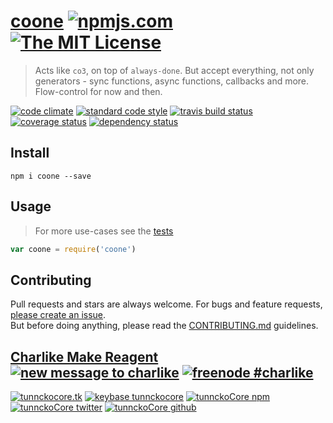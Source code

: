 # [coone][author-www-url] [![npmjs.com][npmjs-img]][npmjs-url] [![The MIT License][license-img]][license-url] 

> Acts like `co3`, on top of `always-done`. But accept everything, not only generators - sync functions, async functions, callbacks and more. Flow-control for now and then.

[![code climate][codeclimate-img]][codeclimate-url] [![standard code style][standard-img]][standard-url] [![travis build status][travis-img]][travis-url] [![coverage status][coveralls-img]][coveralls-url] [![dependency status][david-img]][david-url]


## Install
```
npm i coone --save
```


## Usage
> For more use-cases see the [tests](./test.js)

```js
var coone = require('coone')
```


## Contributing
Pull requests and stars are always welcome. For bugs and feature requests, [please create an issue](https://github.com/hybridables/coone/issues/new).  
But before doing anything, please read the [CONTRIBUTING.md](./CONTRIBUTING.md) guidelines.


## [Charlike Make Reagent](http://j.mp/1stW47C) [![new message to charlike][new-message-img]][new-message-url] [![freenode #charlike][freenode-img]][freenode-url]

[![tunnckocore.tk][author-www-img]][author-www-url] [![keybase tunnckocore][keybase-img]][keybase-url] [![tunnckoCore npm][author-npm-img]][author-npm-url] [![tunnckoCore twitter][author-twitter-img]][author-twitter-url] [![tunnckoCore github][author-github-img]][author-github-url]


[npmjs-url]: https://www.npmjs.com/package/coone
[npmjs-img]: https://img.shields.io/npm/v/coone.svg?label=coone

[license-url]: https://github.com/hybridables/coone/blob/master/LICENSE.md
[license-img]: https://img.shields.io/badge/license-MIT-blue.svg


[codeclimate-url]: https://codeclimate.com/github/hybridables/coone
[codeclimate-img]: https://img.shields.io/codeclimate/github/hybridables/coone.svg

[travis-url]: https://travis-ci.org/hybridables/coone
[travis-img]: https://img.shields.io/travis/hybridables/coone.svg

[coveralls-url]: https://coveralls.io/r/hybridables/coone
[coveralls-img]: https://img.shields.io/coveralls/hybridables/coone.svg

[david-url]: https://david-dm.org/hybridables/coone
[david-img]: https://img.shields.io/david/hybridables/coone.svg

[standard-url]: https://github.com/feross/standard
[standard-img]: https://img.shields.io/badge/code%20style-standard-brightgreen.svg


[author-www-url]: http://www.tunnckocore.tk
[author-www-img]: https://img.shields.io/badge/www-tunnckocore.tk-fe7d37.svg

[keybase-url]: https://keybase.io/tunnckocore
[keybase-img]: https://img.shields.io/badge/keybase-tunnckocore-8a7967.svg

[author-npm-url]: https://www.npmjs.com/~tunnckocore
[author-npm-img]: https://img.shields.io/badge/npm-~tunnckocore-cb3837.svg

[author-twitter-url]: https://twitter.com/tunnckoCore
[author-twitter-img]: https://img.shields.io/badge/twitter-@tunnckoCore-55acee.svg

[author-github-url]: https://github.com/tunnckoCore
[author-github-img]: https://img.shields.io/badge/github-@tunnckoCore-4183c4.svg

[freenode-url]: http://webchat.freenode.net/?channels=charlike
[freenode-img]: https://img.shields.io/badge/freenode-%23charlike-5654a4.svg

[new-message-url]: https://github.com/tunnckoCore/ama
[new-message-img]: https://img.shields.io/badge/ask%20me-anything-green.svg